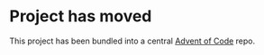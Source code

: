 # Project has moved

This project has been bundled into a central [Advent of Code](https://github.com/benMcH/advent-of-code) repo. 
